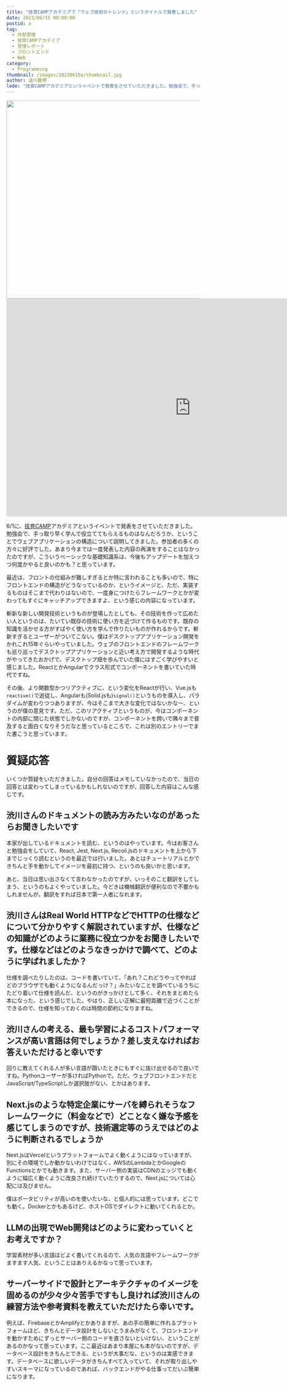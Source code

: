 ```yaml
---
title: "技育CAMPアカデミアで「ウェブ技術のトレンド」というタイトルで発表しました"
date: 2023/06/15 00:00:00
postid: a
tag:
  - 外部登壇
  - 技育CAMPアカデミア
  - 登壇レポート
  - フロントエンド
  - Web
category:
  - Programming
thumbnail: /images/20230615a/thumbnail.jpg
author: 澁川喜規
lede: "技育CAMPアカデミアというイベントで発表をさせていただきました。勉強会で、手っ取り早く学んで役立ててもらえるものはなんだろうか、ということでウェブアプリケーションの構造について説明してきました"
---
```


<img src="/images/20230615a/simpleline001t6P.jpg" alt="" width="800" height="517">

<iframe src="https://docs.google.com/presentation/d/e/2PACX-1vT4LAs_xfUcsjHcm3v5eh3cwbTXOkDzpOBCkkuOmQoHL0IMocMa-113vP--Z46ODg/embed?start=false&loop=false&delayms=3000" frameborder="0" width="960" height="569" allowfullscreen="true" mozallowfullscreen="true" webkitallowfullscreen="true"></iframe>

6/1に、[技育CAMP](https://talent.supporterz.jp/geekcamp/)アカデミアというイベントで発表をさせていただきました。勉強会で、手っ取り早く学んで役立ててもらえるものはなんだろうか、ということでウェブアプリケーションの構造について説明してきました。参加者の多くの方々に好評でした。あまり今までは一度発表した内容の再演をすることはなかったのですが、こういうベーシックな基礎知識系は、今後もアップデートを加えつつ何度かやると良いのかも？と思っています。

最近は、フロントの仕組みが難しすぎるとか特に言われることも多いので、特にフロントエンドの構造がどうなっているのか、というイメージと、ただ、実装するものはそこまで代わりはないので、一度身につけたらフレームワークとかが変わってもすぐにキャッチアップできますよ、という感じの内容になっています。

斬新な新しい開発技術というものが登場したとしても、その技術を作って広めたい人というのは、たいてい既存の技術に使い方を近づけて作るものです。既存の知識を活かせる方がすばやく使い方を学んで作りたいものが作れるからです。斬新すぎるとユーザーがついてこない。僕はデスクトップアプリケーション開発をかれこれ15年ぐらいやっていました。ウェブのフロントエンドのフレームワークも巡り巡ってデスクトップアプリケーションと近い考え方で開発するような時代がやってきたおかげで、デスクトップ畑を歩んでいた僕にはすごく学びやすいと感じました。ReactとかAngularでクラス形式でコンポーネントを書いていた時代ですね。

その後、より関数型かつリアクティブに、という変化をReactが行い、Vue.jsも`reactive()`で追従し、Angularも(Solid.jsも)`signal()`というものを導入し、パラダイムが変わりつつありますが、今はそこまで大きな変化ではないかなー、というのが僕の意見です。ただ、このリアクティブというものが、今はコンポーネントの内部に閉じた状態でしかないのですが、コンポーネントを跨いで隅々まで普及すると面白くなりそうだなと思っているところで、これは別のエントリーでまた書こうと思っています。

# 質疑応答

いくつか質疑をいただきました。自分の回答はメモしていなかったので、当日の回答とは変わってしまっているかもしれないのですが、回答した内容はこんな感じです。

## 渋川さんのドキュメントの読み方みたいなのがあったらお聞きしたいです

本家が出しているドキュメントを読む、というのはやっています。今はお客さんと勉強会をしていて、React, Jest, Next.js, Recoil.jsのドキュメントを上から下までじっくり読むというのを最近では行いました。あとはチュートリアルとかできちんと手を動かしてイメージを最初に持つ、というのも良いかと思います。

あと、当日は思い出さなくて言わなかったのですが、いっそのこと翻訳をしてしまう、というのもよくやっていました。今どきは機械翻訳が便利なので不要かもしれませんが。翻訳をすれば日本で第一人者になれます。

## 渋川さんはReal World HTTPなどでHTTPの仕様などについて分かりやすく解説されていますが、仕様などの知識がどのように業務に役立つかをお聞きしたいです。仕様などはどのようなきっかけで調べて、どのように学ばれましたか？

仕様を調べたりしたのは、コードを書いていて、「あれ？これどうやってやればどのブラウザでも動くようになるんだっけ？」みたいなことを調べているうちにたどり着いて仕様を読んだ、というのがきっかけとして多く、それをまとめたら本になった、という感じでした。やはり、正しい正解に最短距離で近づくことができるので、仕様を知っておくのは時間の節約になりますね。

## 渋川さんの考える、最も学習によるコストパフォーマンスが高い言語は何でしょうか？差し支えなければお答えいただけると幸いです

回りに教えてくれる人が多い言語が躓いたときにもすぐに抜け出せるので良いですね。Pythonユーザーが多ければPythonで。ただ、ウェブフロントエンドだとJavaScript/TypeScriptしか選択肢がない、とかはあります。

## Next.jsのような特定企業にサーバを縛られそうなフレームワークに（料金などで）どことなく嫌な予感を感じてしまうのですが、技術選定等のうえではどのように判断されるでしょうか

Next.jsはVercelというプラットフォームでよく動くようにはなっていますが、別にその環境でしか動かないわけではなく、AWSのLambdaとかGoogleのFunctionsとかでも動きます。また、サーバー側の実装はCDNのエッジでも動くように幅広く動くように改良され続けていたりするので、Next.jsについては心配には及びません。

僕はポータビリティが高いのを使いたいな、と個人的には思っています。どこでも動く。Dockerとかもあるけど、ホストOSでダイレクトに動いてくれるとか。

## LLMの出現でWeb開発はどのように変わっていくとお考えですか？

学習素材が多い言語ほどよく書いてくれるので、人気の言語やフレームワークがますます人気、ということはありえるかなって思っています。

## サーバーサイドで設計とアーキテクチャのイメージを固めるのが少々少々苦手ですもし良ければ渋川さんの練習方法や参考資料を教えていただけたら幸いです。

例えば、FirebaseとかAmplifyとかありますが、あの手の簡単に作れるプラットフォームほど、きちんとデータ設計をしないとうまみがなくて、フロントエンドを動かすためにずっとサーバー側のコードを直さないといけない、ということがあるのかなって思っています。ここ最近はあまり本屋にも本がないのですが、データベース設計をきちんとできる、というが大事だな、というのは実感できます。データベースに欲しいデータがきちんすべて入っていて、それが取り出しやすいスキーマになっているのであれば、バックエンドがやる仕事ってだいぶ簡単になります。
